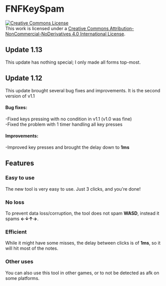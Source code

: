 # FNFKeySpam
 
<a rel="license" href="http://creativecommons.org/licenses/by-nc-nd/4.0/"><img alt="Creative Commons License" style="border-width:0" src="https://i.creativecommons.org/l/by-nc-nd/4.0/88x31.png" /></a><br />This work is licensed under a <a rel="license" href="http://creativecommons.org/licenses/by-nc-nd/4.0/">Creative Commons Attribution-NonCommercial-NoDerivatives 4.0 International License</a>.

<h2>Update 1.13</h2>
This update has nothing special; I only made all forms top-most.

<h2>Update 1.12</h2>
This update brought several bug fixes and improvements.
It is the second version of v1.1

<h4>Bug fixes:</h4>
-Fixed keys pressing with no condition in v1.1 (v1.0 was fine)<br/>
-Fixed the problem with 1 timer handling all key presses

<h4>Improvements:</h4>
-Improved key presses and brought the delay down to <b>1ms</b>

<h2>Features</h2>

<h3>Easy to use</h3>
The new tool is very easy to use. Just 3 clicks, and you're done!

<h3>No loss</h3>
To prevent data loss/corruption, the tool does not spam <b>WASD</b>, instead it spams <b>←↓↑→</b>.

<h3>Efficient</h3>
While it might have some misses, the delay between clicks is of <b>1ms</b>, so it will hit most of the notes.

<h3>Other uses</h3>
You can also use this tool in other games, or to not be detected as afk on some platforms.